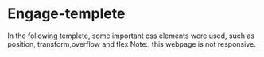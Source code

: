 # Engage-templete
In the following templete, some important css elements were used, such as position, transform,overflow and flex
Note:: this webpage is not responsive.
